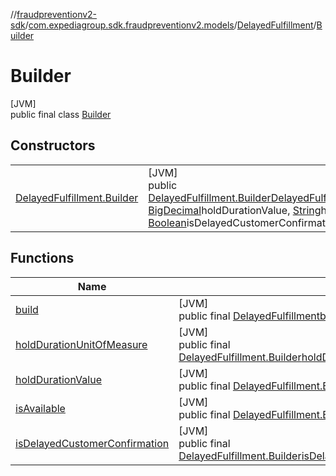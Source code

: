 //[fraudpreventionv2-sdk](../../../../index.md)/[com.expediagroup.sdk.fraudpreventionv2.models](../../index.md)/[DelayedFulfillment](../index.md)/[Builder](index.md)

# Builder

[JVM]\
public final class [Builder](index.md)

## Constructors

| | |
|---|---|
| [DelayedFulfillment.Builder](-delayed-fulfillment.-builder.md) | [JVM]<br>public [DelayedFulfillment.Builder](index.md)[DelayedFulfillment.Builder](-delayed-fulfillment.-builder.md)([Boolean](https://docs.oracle.com/javase/8/docs/api/java/lang/Boolean.html)isAvailable, [BigDecimal](https://docs.oracle.com/javase/8/docs/api/java/math/BigDecimal.html)holdDurationValue, [String](https://docs.oracle.com/javase/8/docs/api/java/lang/String.html)holdDurationUnitOfMeasure, [Boolean](https://docs.oracle.com/javase/8/docs/api/java/lang/Boolean.html)isDelayedCustomerConfirmation) |

## Functions

| Name | Summary |
|---|---|
| [build](build.md) | [JVM]<br>public final [DelayedFulfillment](../index.md)[build](build.md)() |
| [holdDurationUnitOfMeasure](hold-duration-unit-of-measure.md) | [JVM]<br>public final [DelayedFulfillment.Builder](index.md)[holdDurationUnitOfMeasure](hold-duration-unit-of-measure.md)([String](https://docs.oracle.com/javase/8/docs/api/java/lang/String.html)holdDurationUnitOfMeasure) |
| [holdDurationValue](hold-duration-value.md) | [JVM]<br>public final [DelayedFulfillment.Builder](index.md)[holdDurationValue](hold-duration-value.md)([BigDecimal](https://docs.oracle.com/javase/8/docs/api/java/math/BigDecimal.html)holdDurationValue) |
| [isAvailable](is-available.md) | [JVM]<br>public final [DelayedFulfillment.Builder](index.md)[isAvailable](is-available.md)([Boolean](https://docs.oracle.com/javase/8/docs/api/java/lang/Boolean.html)isAvailable) |
| [isDelayedCustomerConfirmation](is-delayed-customer-confirmation.md) | [JVM]<br>public final [DelayedFulfillment.Builder](index.md)[isDelayedCustomerConfirmation](is-delayed-customer-confirmation.md)([Boolean](https://docs.oracle.com/javase/8/docs/api/java/lang/Boolean.html)isDelayedCustomerConfirmation) |
